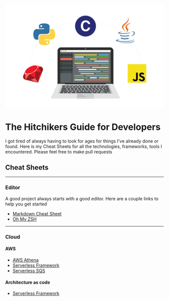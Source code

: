 ![](images/presentation.png)

# The Hitchikers Guide for Developers

I got tired of always having to look for ages for things I've already done or found.
Here is my Cheat Sheets for all the technologies, frameworks, tools I encountered. Please feel free to make pull requests


## Cheat Sheets

--- 
### Editor
A good project always starts with a good editor. Here are a couple links to help you get started
- [Markdown Cheat Sheet](editor/markdown/README.md)
- [Oh My ZSH](editor/oh-my-zsh/README.md)

---
### **Cloud** 

#### AWS
- [AWS Athena](aws/athena/README.md)
- [Serverless Framework](aws/serverless/README.md)
- [Serverless SQS](aws/serverless/examples/aws-sqs-send-messages/README.md)

#### Architecture as code
- [Serverless Framework](aws/serverless/README.md)



